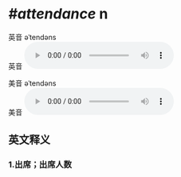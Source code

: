 # ***\#attendance*** n
英音 əˈtendəns  
英音
<audio src="./media/attendance1_AAC.aac" controls="controls"></audio>

美音 əˈtendəns  
美音
<audio src="./media/attendance2_AAC.aac" controls="controls"></audio>



  

英文释义
---
### 1.**出席；出席人数**  


